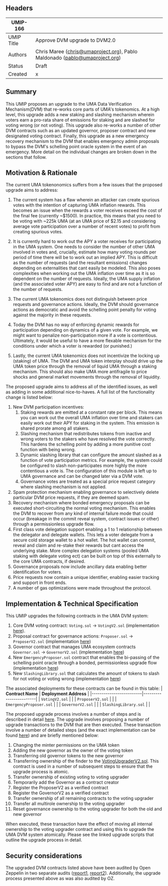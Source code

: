 ## Headers

| UMIP-166    |                                                                                            |
| ---------- | ------------------------------------------------------------------------------------------ |
| UMIP Title | Approve DVM upgrade to DVM2.0                                  |
| Authors    | Chris Maree (chris@umaproject.org), Pablo Maldonado (pablo@umaproject.org)       |
| Status     | Draft                                                                                     |
| Created    | x                                                                          |

## Summary

This UMIP proposes an upgrade to the UMA Data Verification Mechanism(DVM) that re-works core parts of UMA's tokenomics.
At a high level, this upgrade adds a new staking and slashing mechanism wherein voters earn a pro-rata share of emissions
 for staking and are slashed for voting wrong (or not voting). This upgrade also re-works a number of other DVM contracts
 such as an updated governor, proposer contract and new designated voting contract. Finally, this upgrade as a new
 emergency recovery mechanism to the DVM that enables emergency admin proposals to bypass the DVM's schelling point 
 oracle system in the event of an emergency. More detail on the individual changes are broken down in the sections that
 follow.

## Motivation & Rationale
The current UMA tokenonomics suffers from a few issues that the proposed upgrade aims to address: 

1. The current system has a flaw wherein an attacker can create spurious votes with the intention of capturing UMA inflation
rewards. This becomes an issue when the rewards a voter receives exceed the cost of the final fee (currently ~$1500).
In practice, this means that you need to be voting with ~225k UMA (at an UMA price of $2.15 and considering average vote
participation over a number of recent votes) to profit from creating spurious votes.

2. It is currently hard to work out the APY a voter receives for participating in the UMA system. One needs to consider
the number of other UMA involved in votes and, crucially, estimate how many voting rounds per period of time there will be
to work out an implied APY. This is difficult as the number of requests (and the resultant emissions) changes depending
on externalities that cant easily be modeled. This also poses complexities when working out the UMA inflation over time as
it is so dependent on the number of requests. Ideally, the UMA supply inflation (and the associated voter APY) are easy
to find and are not a function of the number of requests. 

3. The current UMA tokenomics does not distinguish between price requests and governance actions. Ideally, the DVM
should governance actions as democratic and avoid the schelling point penalty for voting against the majority in these
requests.

4. Today the DVM has no way of enforcing dynamic rewards for participation depending on dynamics of a given vote.
For example, we might want to penalize non-participation more if a vote is contentious. Ultimately, it would be useful to
have a more flexable mechanism for the conditions under which a voter is rewarded (or punished.)

5. Lastly, the current UMA tokenomics does not incentivize the locking up (staking) of UMA. The DVM and UMA token interplay
should drive up the UMA token price through the removal of liquid UMA through a staking mechanism. This should also make
UMA more antifragile to price shocks and general market movements through the removal of liquidity.

The proposed upgrade aims to address all of the identified issues, as well as adding in some additional nice-to-haves. A
full list of the functionality change is listed below:

1. New DVM participation incentives:
    1. Staking rewards are emitted at a constant rate per block. This means you can work out the overall UMA inflation over time and stakers can easily work out their APY for staking in the system. This emission is shared prorate among all stakers.
    2. Slashing mechanism that redistributes tokens from inactive and wrong voters to the stakers who have resolved the vote correctly. This hardens the schelling point by adding a more punitive cost function with being wrong.
    3. Dynamic slashing library that can configure the amount slashed as a function of vote participation metrics. For example, the system could be configured to slash non-participates more highly the more contentious a vote is. The configuration of this module is left up to UMA governance and can be changed later via a DVM vote.
    4. Governance votes are treated as a special price request category where slashing mechanism is not applied.
2. Spam protection mechanism enabling governance to selectively delete particular DVM price requests, if they are deemed spam.
3. Recovery mechanism where bonded emergency proposals can be executed short-circuiting the normal voting mechanism. This enables the DVM to recover from any kind of internal failure mode that could occur (breakage in the commit reveal system, contract issues or other) through a permissionless upgrade flow.
5. First class vote delegation support enabling a 1 to 1 relationship between the delegator and delegate wallets. This lets a voter delegate from a secure cold storage wallet to a hot wallet. The hot wallet can commit, reveal and claim and re-stake their rewards but cant access the underlying stake. More complex delegation systems (pooled UMA staking with delegate voting ect) can be built on top of this externally to the core UMA contracts, if desired.
4. Governance proposals now include ancillary data enabling better identification for voters.
5. Price requests now contain a unique identifier, enabling easier tracking and support in front ends.
6. A number of gas optimizations were made throughout the protocol.

## Implementation & Technical Specification
This UMIP upgrades the following contracts in the UMA DVM system:
1. Core DVM voting contract: `Voting.sol` → `VotingV2.sol` (implementation [here](https://github.com/UMAprotocol/protocol/blob/17de20eb9d43243ff8151fe3dfff19d0423bd87c/packages/core/contracts/oracle/implementation/VotingV2.sol)).
2. Proposal contract for governance actions: `Proposer.sol` → `ProposerV2.sol` (implementation [here](https://github.com/UMAprotocol/protocol/blob/master/packages/core/contracts/oracle/implementation/ProposerV2.sol))
3. Governor contract that manages UMA ecosystem contracts `Governor.sol` → `GovernorV2.sol` (implementation [here](https://github.com/UMAprotocol/protocol/blob/master/packages/core/contracts/oracle/implementation/GovernorV2.sol))
4. New `EmergencyProposer.sol` contract that enables the bi-passing of the schelling point oracle through a bonded, permissionless upgrade flow (implementation [here](https://github.com/UMAprotocol/protocol/blob/17de20eb9d43243ff8151fe3dfff19d0423bd87c/packages/core/contracts/oracle/implementation/EmergencyProposer.sol))
5. New `SlashingLibrary.sol` that calculates the amount of tokens to slash for not voting or voting wrong (implementation [here](https://github.com/UMAprotocol/protocol/blob/17de20eb9d43243ff8151fe3dfff19d0423bd87c/packages/core/contracts/oracle/implementation/SlashingLibrary.sol))

The associated deployments for these contracts can be found in this table:
| **Contract Name**       | **Deployment Address** |
|-------------------------|------------------------|
| `VotingV2.sol`          |                        |
| `ProposerV2.sol`        |                        |
| `EmergencyProposer.sol` |                        |
| `GovernorV2.sol`        |                        |
| `SlashingLibrary.sol`   |                        |



The proposed upgrade process involves a number of steps and is described in detail [here](https://github.com/UMAprotocol/protocol/blob/master/packages/scripts/src/upgrade-tests/voting2/readme.md). The upgrade involves proposing a number of upgrade transactions to the DVM that are then executed. These transaction involve a number of detailed steps (and the exact implementation can be found [here](https://github.com/UMAprotocol/protocol/blob/17de20eb9d43243ff8151fe3dfff19d0423bd87c/packages/scripts/src/upgrade-tests/voting2/1_Propose.ts)) and are briefly mentioned below:
1. Changing the minter permissions on the UMA token
2. Adding the new governor as the owner of the voting token
3. Transferring old governor tokens to the new governor
4. Transferring ownership of the finder to the [VotingUpgraderV2.sol](https://github.com/UMAprotocol/protocol/blob/master/packages/core/contracts/umips/VotingUpgraderV2.sol). This contract is used in a number of subsequent steps to ensure that the upgrade process is atomic.
5. Transfer ownership of existing voting to voting upgrader
6. Temporarily add the Governor as a contract creator
7. Register the ProposerV2 as a verified contract
8. Register the GovernorV2 as a verified contract
9. Transfer ownership of all remaining contracts to the voting upgrader
10. Transfer all multirole ownership to the voting upgrader
11. Reset governance ownership to the voting upgrader for both the old and new governor


When executed, these transaction have the effect of moving all internal ownership to the voting upgrader contract and using this to upgrade the UMA DVM system atomically. Please see the linked upgrade scripts that outline the upgrade process in detail.





## Security considerations
The upgraded DVM contracts listed above have been audited by Open Zeppelin in two separate audits ([report1](), [report2]()). Additionally, the upgrade process presented above as was also audited by OZ.
